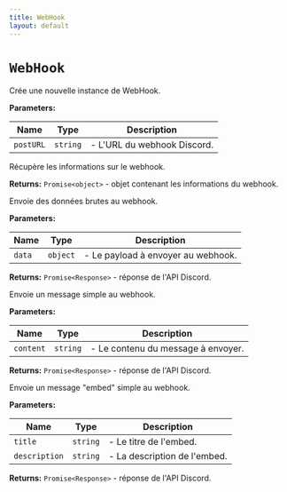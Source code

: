 ```yaml
---
title: WebHook
layout: default
---
```


# `WebHook`

Crée une nouvelle instance de WebHook.

**Parameters:**

| Name | Type | Description |
| ---- | ---- | ----------- |
| `postURL` | `string` | - L'URL du webhook Discord. |

Récupère les informations sur le webhook.

**Returns:** `Promise<object>` - objet contenant les informations du webhook.

Envoie des données brutes au webhook.

**Parameters:**

| Name | Type | Description |
| ---- | ---- | ----------- |
| `data` | `object` | - Le payload à envoyer au webhook. |

**Returns:** `Promise<Response>` - réponse de l'API Discord.

Envoie un message simple au webhook.

**Parameters:**

| Name | Type | Description |
| ---- | ---- | ----------- |
| `content` | `string` | - Le contenu du message à envoyer. |

**Returns:** `Promise<Response>` - réponse de l'API Discord.

Envoie un message "embed" simple au webhook.

**Parameters:**

| Name | Type | Description |
| ---- | ---- | ----------- |
| `title` | `string` | - Le titre de l'embed. |
| `description` | `string` | - La description de l'embed. |

**Returns:** `Promise<Response>` - réponse de l'API Discord.

